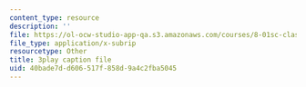 ```yaml
---
content_type: resource
description: ''
file: https://ol-ocw-studio-app-qa.s3.amazonaws.com/courses/8-01sc-classical-mechanics-fall-2016/40bade7dd606517f858d9a4c2fba5045_CFh3gu-z_rc.vtt
file_type: application/x-subrip
resourcetype: Other
title: 3play caption file
uid: 40bade7d-d606-517f-858d-9a4c2fba5045
---
```

